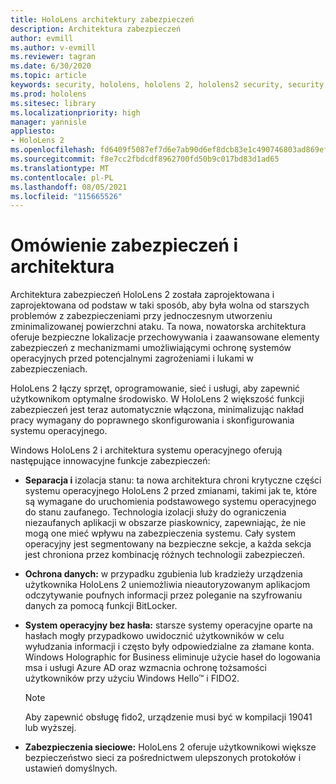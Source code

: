 ```yaml
---
title: HoloLens architektury zabezpieczeń
description: Architektura zabezpieczeń
author: evmill
ms.author: v-evmill
ms.reviewer: tagran
ms.date: 6/30/2020
ms.topic: article
keywords: security, hololens, hololens 2, hololens2 security, security overview, security architecture, architecture, hololens 2 architecture
ms.prod: hololens
ms.sitesec: library
ms.localizationpriority: high
manager: yannisle
appliesto:
- HoloLens 2
ms.openlocfilehash: fd6409f5087ef7d6e7ab90d6ef8dcb83e1c490746803ad869ef075dace24bae7
ms.sourcegitcommit: f8e7cc2fbdcdf8962700fd50b9c017bd83d1ad65
ms.translationtype: MT
ms.contentlocale: pl-PL
ms.lasthandoff: 08/05/2021
ms.locfileid: "115665526"
---
```

# <a name="security-overview-and-architecture"></a>Omówienie zabezpieczeń i architektura

Architektura zabezpieczeń HoloLens 2 została zaprojektowana i zaprojektowana od podstaw w taki sposób, aby była wolna od starszych problemów z zabezpieczeniami przy jednoczesnym utworzeniu zminimalizowanej powierzchni ataku. Ta nowa, nowatorska architektura oferuje bezpieczne lokalizacje przechowywania i zaawansowane elementy zabezpieczeń z mechanizmami umożliwiającymi ochronę systemów operacyjnych przed potencjalnymi zagrożeniami i lukami w zabezpieczeniach.

HoloLens 2 łączy sprzęt, oprogramowanie, sieć i usługi, aby zapewnić użytkownikom optymalne środowisko. W HoloLens 2 większość funkcji zabezpieczeń jest teraz automatycznie włączona, minimalizując nakład pracy wymagany do poprawnego skonfigurowania i skonfigurowania systemu operacyjnego.

Windows HoloLens 2 i architektura systemu operacyjnego oferują następujące innowacyjne funkcje zabezpieczeń:

  * **Separacja i** izolacja stanu: ta nowa architektura chroni krytyczne części systemu operacyjnego HoloLens 2 przed zmianami, takimi jak te, które są wymagane do uruchomienia podstawowego systemu operacyjnego do stanu zaufanego. Technologia izolacji służy do ograniczenia niezaufanych aplikacji w obszarze piaskownicy, zapewniając, że nie mogą one mieć wpływu na zabezpieczenia systemu. Cały system operacyjny jest segmentowany na bezpieczne sekcje, a każda sekcja jest chroniona przez kombinację różnych technologii zabezpieczeń.
  
  * **Ochrona danych:** w przypadku zgubienia lub kradzieży urządzenia użytkownika HoloLens 2 uniemożliwia nieautoryzowanym aplikacjom odczytywanie poufnych informacji przez poleganie na szyfrowaniu danych za pomocą funkcji BitLocker. 
  
  * **System operacyjny bez hasła:** starsze systemy operacyjne oparte na hasłach mogły przypadkowo uwidocznić użytkowników w celu wyłudzania informacji i często były odpowiedzialne za złamane konta. Windows Holographic for Business eliminuje użycie haseł do logowania msa i usługi Azure AD oraz wzmacnia ochronę tożsamości użytkowników przy użyciu Windows Hello™ i FIDO2. 
  
    > [!NOTE]
    > Aby zapewnić obsługę fido2, urządzenie musi być w kompilacji 19041 lub wyższej. 

  * **Zabezpieczenia sieciowe:** HoloLens 2 oferuje użytkownikowi większe bezpieczeństwo sieci za pośrednictwem ulepszonych protokołów i ustawień domyślnych.
